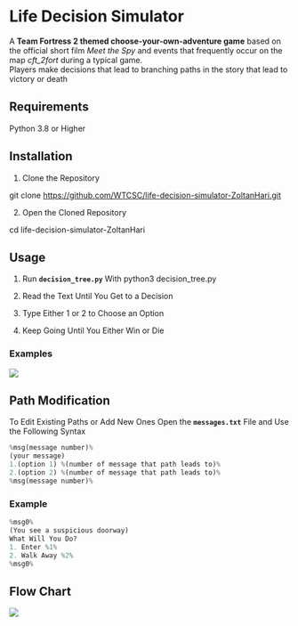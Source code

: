 # Life Decision Simulator

A **Team Fortress 2 themed choose-your-own-adventure game** based on the official short film _Meet the Spy_ and events that frequently occur on the map _cft\_2fort_ during a typical game.  
Players make decisions that lead to branching paths in the story that lead to victory or death

## Requirements

Python 3.8 or Higher

## Installation  

1. Clone the Repository 
  
git clone https://github.com/WTCSC/life-decision-simulator-ZoltanHari.git

2. Open the Cloned Repository 
  
cd life-decision-simulator-ZoltanHari

## Usage

1. Run **`decision_tree.py`** With python3 decision_tree.py

2. Read the Text Until You Get to a Decision 

3. Type Either 1 or 2 to Choose an Option

4. Keep Going Until You Either Win or Die

### Examples

![](https://s8.ezgif.com/tmp/ezgif-85881bebcb41dc.gif)

## Path Modification 

To Edit Existing Paths or Add New Ones Open the **`messages.txt`** File and Use the Following Syntax
```python
%msg(message number)%
(your message)
1.(option 1) %(number of message that path leads to)%
2.(option 2) %(number of message that path leads to)%
%msg(message number)%
```
### Example 
```python
%msg0%
(You see a suspicious doorway)
What Will You Do?
1. Enter %1%
2. Walk Away %2%
%msg0%
```

## Flow Chart

![](https://imgur.com/a/qVM5ukM)
